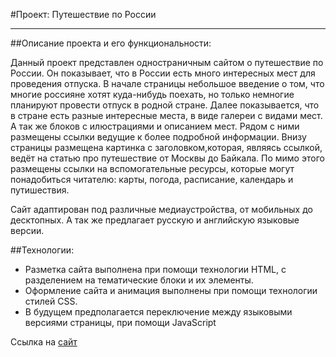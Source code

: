 #Проект: Путешествие по России
___
##Описание проекта и его функциональности:

  Данный проект представлен одностраничным сайтом о путешествие по России. Он показывает, что в России есть много интересных мест для проведения отпуска. В начале страницы небольшое введение о том, что многие россияне хотят куда-нибудь поехать, но только немногие планируют провести отпуск в родной стране. Далее показывается, что в стране есть разные интересные места, в виде галереи с видами мест. А так же блоков с илюстрациями и описанием мест. Рядом с ними размещены ссылки ведущие к более подробной информации. Внизу страницы размещена картинка с заголовком,которая, являясь ссылкой, ведёт на статью про путешествие от Москвы до Байкала. По мимо этого размещены ссылки на вспомогательные ресурсы, которые могут понадобиться читателю: карты, погода, расписание, календарь и путишествия.

  Сайт адаптирован под различные медиаустройства, от мобильных до десктопных. А так же предлагает русскую и английскую языковые версии.

##Технологии:

 * Разметка сайта выполнена при помощи технологии HTML, с разделением на тематические блоки и их элементы.
 * Оформление сайта и анимация выполнены при помощи технологии стилей CSS.
 * В будущем предполагается переключение между языковыми версиями страницы, при помощи JavaScript


Ссылка на [сайт](https://olja-tjan.github.io/russian-travel "Путешествие по России")
